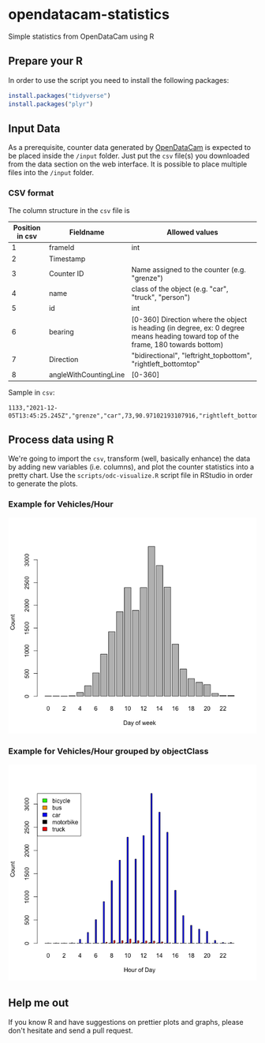 # opendatacam-statistics
 Simple statistics from OpenDataCam using R

## Prepare your R

In order to use the script you need to install the following packages:

```r
install.packages("tidyverse")
install.packages("plyr")
```

## Input Data
As a prerequisite, counter data generated by [OpenDataCam]() is expected to be placed inside the `/input` folder. Just put the  `csv` file(s) you downloaded from the data section on the web interface. It is possible to place multiple files into the `/input` folder.

### CSV format

The column structure in the `csv` file is

| Position in csv | Fieldname | Allowed values |
|--------|--------|----------|
| 1 | frameId | int |
| 2 | Timestamp |  |
| 3 | Counter ID | Name assigned to the counter (e.g. "grenze") |
| 4 | name | class of the object (e.g. "car", "truck", "person") |
| 5 | id | int |
| 6 | bearing | [0-360] Direction where the object is heading (in degree, ex: 0 degree means heading toward top of the frame, 180 towards bottom) |
| 7 | Direction | "bidirectional", "leftright_topbottom", "rightleft_bottomtop" |
| 8 | angleWithCountingLine | [0-360] |

Sample in `csv`:
```
1133,"2021-12-05T13:45:25.245Z","grenze","car",73,90.97102193107916,"rightleft_bottomtop",88.17329797295241
```

## Process data using R

We're going to import the `csv`, transform (well, basically enhance) the data by adding new variables (i.e. columns), and plot the counter statistics into a pretty chart. Use the `scripts/odc-visualize.R` script file in RStudio in order to generate the plots.

### Example for Vehicles/Hour

![Plot for counted vehicles by hour of day](plots/countsByHour.png)

### Example for Vehicles/Hour grouped by objectClass

![Plot for counted vehicles by hour of day broken down into object classes](plots/countsByClass.png)


## Help me out

If you know R and have suggestions on prettier plots and graphs, please don't hesitate and send a pull request.
